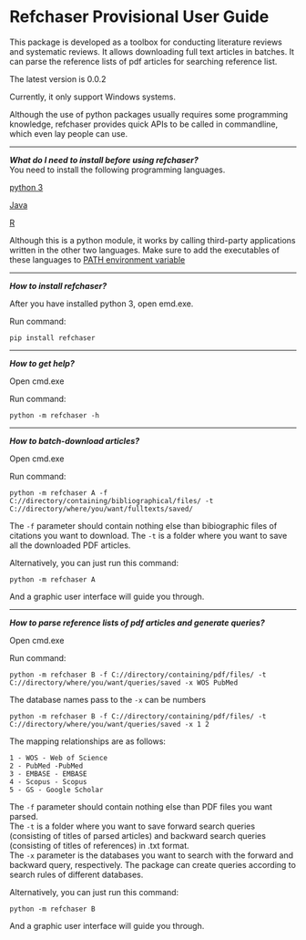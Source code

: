 Refchaser Provisional User Guide
=================================
This package is developed as a toolbox for conducting literature reviews and systematic reviews. It allows downloading full text articles in batches. It can parse the reference lists of pdf articles for searching reference list.  

The latest version is 0.0.2  

Currently, it only support Windows systems.  

Although the use of python packages usually requires some programming knowledge, refchaser provides quick APIs to be called in commandline, which even lay people can use.  

***
***What do I need to install before using refchaser?***  
You need to install the following programming languages.  

[python 3](https://www.python.org/downloads/)

[Java](https://www.java.com/en/download/windows-64bit.jsp)

[R](https://www.r-project.org/)

Although this is a python module, it works by calling third-party applications written in the other two languages.
Make sure to add the executables of these languages to [PATH environment variable](https://en.wikipedia.org/wiki/PATH_(variable))
***
***How to install refchaser?***  

After you have installed python 3, open emd.exe.    

Run command:  


    pip install refchaser
***
***How to get help?***  

Open cmd.exe  

Run command:  


    python -m refchaser -h
***
***How to batch-download articles?***  

Open cmd.exe  

Run command:  


    python -m refchaser A -f C://directory/containing/bibliographical/files/ -t C://directory/where/you/want/fulltexts/saved/

The `-f` parameter should contain nothing else than bibiographic files of citations you want to download.
The `-t` is a folder where you want to save all the downloaded PDF articles.  

Alternatively, you can just run this command:  


    python -m refchaser A

And a graphic user interface will guide you through.
***
***How to parse reference lists of pdf articles and generate queries?***  

Open cmd.exe  

Run command:  


    python -m refchaser B -f C://directory/containing/pdf/files/ -t C://directory/where/you/want/queries/saved -x WOS PubMed

The database names pass to the `-x` can be numbers

    python -m refchaser B -f C://directory/containing/pdf/files/ -t C://directory/where/you/want/queries/saved -x 1 2

The mapping relationships are as follows:

    1 - WOS - Web of Science
    2 - PubMed -PubMed
    3 - EMBASE - EMBASE
    4 - Scopus - Scopus
    5 - GS - Google Scholar

The `-f` parameter should contain nothing else than PDF files you want parsed.  
The `-t` is a folder where you want to save forward search queries (consisting of titles of parsed articles) and backward search queries (consisting of titles of references) in .txt format.  
The `-x` parameter is the databases you want to search with the forward and backward query, respectively. The package can create queries according to search rules of different databases.  

Alternatively, you can just run this command:

    python -m refchaser B

And a graphic user interface will guide you through.
